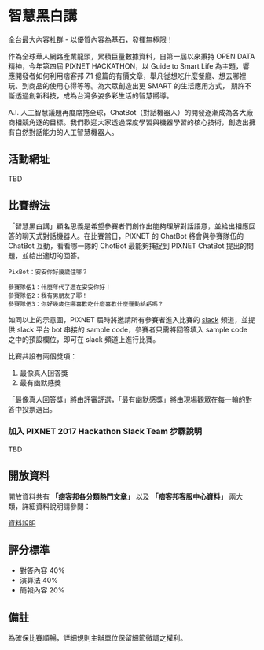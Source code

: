 # 智慧黑白講

全台最大內容社群 - 以優質內容為基石，發揮無極限！

作為全球華人網路產業龍頭，累積巨量數據資料，自第一屆以來秉持 OPEN DATA 精神，今年第四屆 PIXNET HACKATHON，以 Guide to Smart Life 為主題，響應開發者如何利用痞客邦 7.1 億篇的有價文章，舉凡從想吃什麼餐廳、想去哪裡玩、到商品的使用心得等等。為大眾創造出更 SMART 的生活應用方式， 期許不斷透過創新科技，成為台灣多姿多彩生活的智慧嚮導。

A.I. 人工智慧議題再度席捲全球，ChatBot（對話機器人）的開發逐漸成為各大廠商相競角逐的目標。我們歡迎大家透過深度學習與機器學習的核心技術，創造出擁有自然對話能力的人工智慧機器人。

## 活動網址

TBD


## 比賽辦法

「智慧黑白講」顧名思義是希望參賽者們創作出能夠理解對話語意，並給出相應回答的聊天式對話機器人。在比賽當日，PIXNET 的 ChatBot 將會與參賽隊伍的 ChatBot 互動，看看哪一隊的 ChotBot 最能夠捕捉到 PIXNET ChatBot 提出的問題，並給出適切的回答。

```
PixBot：安安你好幾歲住哪？

參賽隊伍1：什麼年代了還在安安你好！
參賽隊伍2：我有男朋友了耶！
參賽隊伍3：你好幾歲住哪喜歡吃什麼喜歡什麼運動給虧嗎？
```

如同以上的示意圖，PIXNET 屆時將邀請所有參賽者進入比賽的 [slack](https://slack.com/) 頻道，並提供 slack 平台 bot 串接的 sample code，參賽者只需將回答填入 sample code 之中的預設欄位，即可在 slack 頻道上進行比賽。


比賽共設有兩個獎項：

1. 最像真人回答獎
2. 最有幽默感獎

「最像真人回答獎」將由評審評選，「最有幽默感獎」將由現場觀眾在每一輪的對答中投票選出。

### 加入 PIXNET 2017 Hackathon Slack Team 步驟說明

TBD


## 開放資料

開放資料共有 **「痞客邦各分類熱門文章」** 以及 **「痞客邦客服中心資料」** 兩大類，詳細資料說明請參閱：

 [資料說明](https://github.com/pixnet/2017-pixnet-hackathon-TaskOrientedBot/blob/master/opendata.md)

## 評分標準

- 對答內容 40%
- 演算法 40%
- 簡報內容 20%

## 備註

為確保比賽順暢，詳細規則主辦單位保留細節微調之權利。


